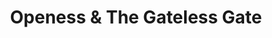 ---
title: "Openess & The Gateless Gate"
description: ""
published: "2023-12-03"
updated: "2023-12-03"
readingTime: "5 min"
redirectUrl: "https://writing.marcelo.app/p/openness-and-relationships"
---